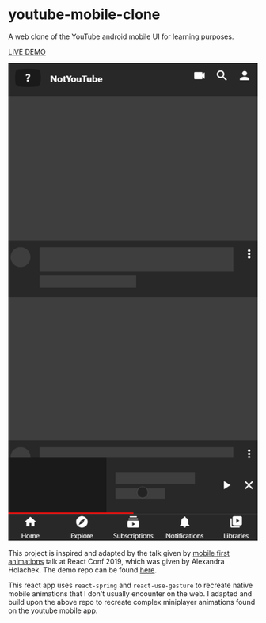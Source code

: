 # youtube-mobile-clone
A web clone of the YouTube android mobile UI for learning purposes.

[LIVE DEMO](https://wm28.github.io/youtube-mobile-clone/)


![Demo gif](https://github.com/wm28/youtube-mobile-clone/blob/master/docs/demo.gif)


This project is inspired and adapted by the talk given by [mobile first animations](https://www.youtube.com/watch?v=laPsceJ4tTY) talk at React Conf 2019, which was given by Alexandra Holachek. The demo repo can be found [here](https://github.com/aholachek/mobile-first-animation).

This react app uses `react-spring` and `react-use-gesture` to recreate native mobile animations that I don't usually encounter on the web. I adapted and build upon the above repo to recreate complex miniplayer animations found on the youtube mobile app. 




